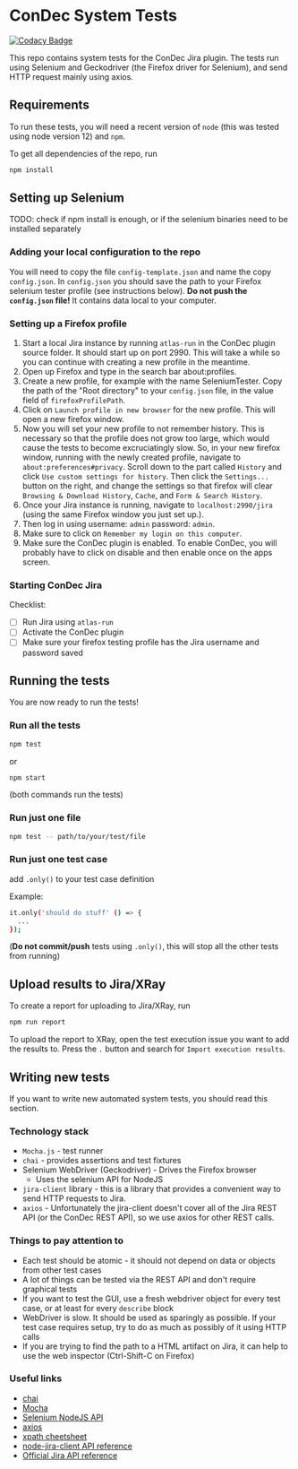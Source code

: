 # ConDec System Tests

[![Codacy Badge](https://api.codacy.com/project/badge/Grade/e2ed5ab4866a41e4b4a21e132e84152e)](https://app.codacy.com/gh/cures-hub/cures-condec-jira-system-tests?utm_source=github.com&utm_medium=referral&utm_content=cures-hub/cures-condec-jira-system-tests&utm_campaign=Badge_Grade_Settings)

This repo contains system tests for the ConDec Jira plugin. The tests run using Selenium and
Geckodriver (the Firefox driver for Selenium), and send HTTP request mainly using axios.

## Requirements

To run these tests, you will need a recent version of `node` (this was tested using node version 12) and `npm`.

To get all dependencies of the repo, run

```bash
npm install
```

## Setting up Selenium

TODO: check if npm install is enough, or if the selenium binaries need to be installed separately

### Adding your local configuration to the repo

You will need to copy the file `config-template.json` and name the copy `config.json`. In `config.json`
you should save the path to your Firefox selenium tester profile (see instructions below).
**Do not push the `config.json` file!** It contains data local to your computer.

### Setting up a Firefox profile

1. Start a local Jira instance by running `atlas-run` in the ConDec plugin source folder. It should start up on port 2990. This will take a while so you can continue with creating a new profile in the meantime.
2. Open up Firefox and type in the search bar about:profiles.
3. Create a new profile, for example with the name SeleniumTester. Copy the path of the "Root
   directory" to your `config.json` file, in the value field of `firefoxProfilePath`.
4. Click on `Launch profile in new browser` for the new profile. This will open a new firefox window.
5. Now you will set your new profile to not remember history. This is necessary so that the profile
   does not grow too large, which would cause the tests to become excruciatingly slow. So, in your
   new firefox window, running with the newly created profile, navigate to `about:preferences#privacy`.
   Scroll down to the part called `History` and click `Use custom settings for history`. Then
   click the `Settings...` button on the right, and change the settings so that firefox will clear
   `Browsing & Download History`, `Cache`, and `Form & Search History`.
6. Once your Jira instance is running, navigate to `localhost:2990/jira` (using the same Firefox
   window you just set up.).
7. Then log in using username: `admin` password: `admin`.
8. Make sure to click on `Remember my login on this computer`.
9. Make sure the ConDec plugin is enabled. To enable ConDec, you will probably have to click on disable and then enable once on the apps screen.

### Starting ConDec Jira

Checklist:

- [ ] Run Jira using `atlas-run`
- [ ] Activate the ConDec plugin
- [ ] Make sure your firefox testing profile has the Jira username and password saved

## Running the tests

You are now ready to run the tests!

### Run all the tests

```bash
npm test
```

or

```bash
npm start
```

(both commands run the tests)

### Run just one file

```bash
npm test -- path/to/your/test/file
```

### Run just one test case

add `.only()` to your test case definition

Example:

```bash
it.only('should do stuff' () => {
  ...
});
```

(**Do not commit/push** tests using `.only()`, this will stop all the other tests from running)

## Upload results to Jira/XRay

To create a report for uploading to Jira/XRay, run

```bash
npm run report
```

To upload the report to XRay, open the test execution issue you want to add the results to. Press
the `.` button and search for `Import execution results`.

## Writing new tests

If you want to write new automated system tests, you should read this section.

### Technology stack

- `Mocha.js` - test runner
- `chai` - provides assertions and test fixtures
- Selenium WebDriver (Geckodriver) - Drives the Firefox browser
  - Uses the selenium API for NodeJS
- `jira-client` library - this is a library that provides a convenient way to send HTTP requests to
  Jira.
- `axios` - Unfortunately the jira-client doesn't cover all of the Jira REST API (or the ConDec REST
  API), so we use axios for other REST calls.

### Things to pay attention to

- Each test should be atomic - it should not depend on data or objects from other test cases
- A lot of things can be tested via the REST API and don't require graphical tests
- If you want to test the GUI, use a fresh webdriver object for every test case, or at least for
  every `describe` block
- WebDriver is slow. It should be used as sparingly as possible. If your test case requires setup,
  try to do as much as possibly of it using HTTP calls
- If you are trying to find the path to a HTML artifact on Jira, it can help to use the web
  inspector (Ctrl-Shift-C on Firefox)

### Useful links

- [chai](https://www.chaijs.com/)
- [Mocha](https://mochajs.org/)
- [Selenium NodeJS API](https://www.selenium.dev/selenium/docs/api/javascript/)
- [axios](https://github.com/axios/axios#axios)
- [xpath cheetsheet](https://devhints.io/xpath)
- [node-jira-client API reference](https://jira-node.github.io/class/src/jira.js~JiraApi.html#instance-method-doRequest)
- [Official Jira API reference](https://docs.atlassian.com/software/jira/docs/api/REST/latest/)
